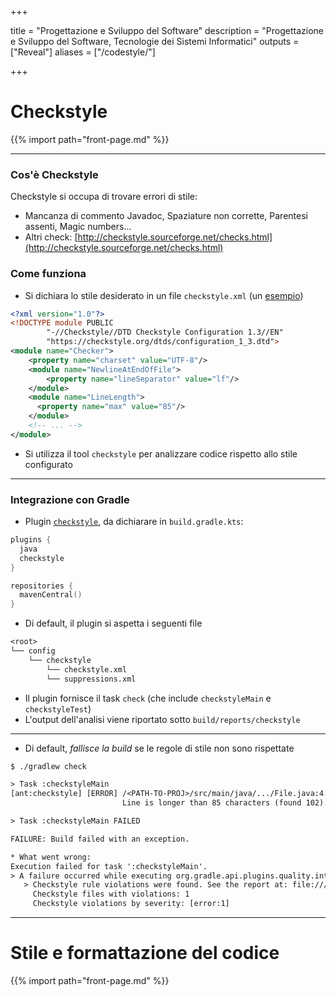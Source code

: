 
+++

title = "Progettazione e Sviluppo del Software"
description = "Progettazione e Sviluppo del Software, Tecnologie dei Sistemi Informatici"
outputs = ["Reveal"]
aliases = ["/codestyle/"]

+++

# Checkstyle

{{% import path="front-page.md" %}}

---

### Cos'è Checkstyle

Checkstyle si occupa di trovare errori di stile:
		
* Mancanza di commento Javadoc, Spaziature non corrette, Parentesi assenti, Magic numbers...
* Altri check: [http://checkstyle.sourceforge.net/checks.html](http://checkstyle.sourceforge.net/checks.html)

### Come funziona

- Si dichiara lo stile desiderato in un file `checkstyle.xml` (un [esempio](https://github.com/DanySK/gradle-java-qa/blob/master/src/main/resources/org/danilopianini/javaqa/checkstyle.xml))
```xml
<?xml version="1.0"?>
<!DOCTYPE module PUBLIC
        "-//Checkstyle//DTD Checkstyle Configuration 1.3//EN"
        "https://checkstyle.org/dtds/configuration_1_3.dtd">
<module name="Checker">
    <property name="charset" value="UTF-8"/>
    <module name="NewlineAtEndOfFile">
        <property name="lineSeparator" value="lf"/>
    </module>
    <module name="LineLength">
      <property name="max" value="85"/>
    </module>
    <!-- ... -->
</module>

```
- Si utilizza il tool `checkstyle` per analizzare codice rispetto allo stile configurato

---

### Integrazione con Gradle

- Plugin [`checkstyle`](https://docs.gradle.org/current/userguide/checkstyle_plugin.html), da dichiarare in `build.gradle.kts`:
```kotlin
plugins {
  java
  checkstyle
}

repositories {
  mavenCentral()
}
```
- Di default, il plugin si aspetta i seguenti file
```txt
<root>
└── config
    └── checkstyle           
        └── checkstyle.xml   
        └── suppressions.xml
```
- Il plugin fornisce il task `check` (che include `checkstyleMain` e `checkstyleTest`)
- L'output dell'analisi viene riportato sotto `build/reports/checkstyle`

---

- Di default, *fallisce la build* se le regole di stile non sono rispettate
```txt
$ ./gradlew check

> Task :checkstyleMain
[ant:checkstyle] [ERROR] /<PATH-TO-PROJ>/src/main/java/.../File.java:4: 
                         Line is longer than 85 characters (found 102). [LineLength]

> Task :checkstyleMain FAILED

FAILURE: Build failed with an exception.

* What went wrong:
Execution failed for task ':checkstyleMain'.
> A failure occurred while executing org.gradle.api.plugins.quality.internal.CheckstyleAction
   > Checkstyle rule violations were found. See the report at: file:///<PATH-TO-PROJ>/build/reports/checkstyle/main.html
     Checkstyle files with violations: 1
     Checkstyle violations by severity: [error:1]
```
---

# Stile e formattazione del codice

{{% import path="front-page.md" %}}